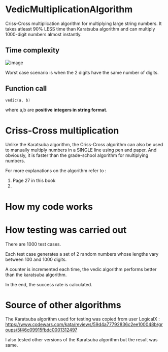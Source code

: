 # VedicMultiplicationAlgorithm
Criss-Cross multiplication algorithm for multiplying large string numbers. It takes atleast 90% LESS time than Karatsuba algorithm and can multiply 1000-digit numbers almost instantly.
## Time complexity ##
![image](https://user-images.githubusercontent.com/65414576/155485833-6879c3a5-96af-46da-8bd8-24ec270fc61a.png)

Worst case scenario is when the 2 digits have the same number of digits. 
## Function call ##
```cpp
vedic(a, b)
``` 
where a,b are **positive integers in string format**.

# Criss-Cross multiplication # 

Unlike the Karatsuba algorithm, the Criss-Cross algorithm can also be used to manually multiply numbers in a SINGLE line using pen and paper. And obviously, it is faster than the grade-school algorithm for multiplying numbers.

For more explanations on the algorithm refer to :
1. Page 27 in this book
2. 
# How my code works #

# How testing was carried out #
There are 1000 test cases.

Each test case generates a set of 2 random numbers whose lengths vary between 100 and 1000 digits.

A counter is incremented each time, the vedic algorithm performs better than the karatsuba algorithm.

In the end, the success rate is calculated.

# Source of other algorithms #
The Karatsuba algorithm used for testing was copied from user LogicalX : https://www.codewars.com/kata/reviews/59d4a77792836c2ee100048b/groups/5f46c09915fbdc0001312497

I also tested other versions of the Karatsuba algorithm but the result was same.
